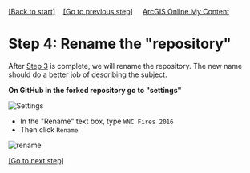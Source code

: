 [[Back to start]](github.md)&nbsp;&nbsp;&nbsp;&nbsp;[[Go to previous step]](GitHub_step3.md)
&nbsp;&nbsp;&nbsp;&nbsp;[ArcGIS Online My Content](http://www.arcgis.com/home/content.html)

# Step 4: Rename the "repository"

After [Step 3](GitHub_step3.md) is complete, we will rename the repository. The new name should do a better job of describing the subject.

**On GitHub in the forked repository go to "settings"**

![Settings](https://docs.google.com/uc?id=0BykF_bN9fsvIU0hBWE52ZTBjWUE)

- In the "Rename" text box, type `WNC Fires 2016`
- Then click `Rename`

![rename](https://docs.google.com/uc?id=0BykF_bN9fsvIcjBCVFlqZUlsZzg)


[[Go to next step]](GitHub_step5.md)
